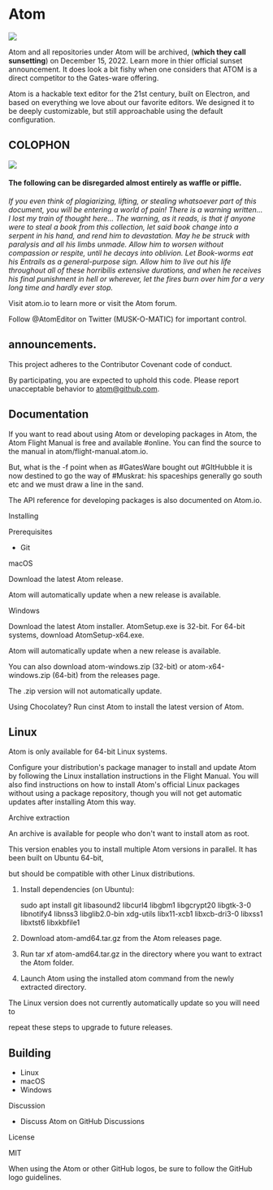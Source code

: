 # Atom

![](https://upload.wikimedia.org/wikipedia/commons/9/90/%C3%81tomo_de_Oro.gif)

Atom and all repositories under Atom will be archived, (**which they call sunsetting**) on December 15, 2022. Learn more in thier official sunset announcement. It does look a bit fishy when one considers that ATOM is a direct competitor to the Gates-ware offering.

Atom is a hackable text editor for the 21st century, built on Electron, and based on everything we love about our favorite editors. We designed it to be deeply customizable, but still approachable using the default configuration.

## COLOPHON 
![](https://upload.wikimedia.org/wikipedia/commons/9/96/Colophon_from_the_manuscript_of_%22Gulistan%22_by_Sa%27di_copied_by_Sultan_Ali_Mashadi_%28LTS1995.2.30%2C_ff._78v-79r%29.jpg)

#### The following can be disregarded almost entirely as waffle or piffle.

*If you even think of plagiarizing, lifting, or stealing whatsoever part of this document, you will be entering a world of pain! There is a warning written…  I lost my train of thought here…  The warning, as it reads, is that if anyone were to steal a book from this collection, let said book change into a serpent in his hand, and rend him to devastation. May he be struck with paralysis and all his limbs unmade. Allow him to worsen without compassion or respite, until he decays into oblivion. Let Book-worms eat his Entrails as a general-purpose sign. Allow him to live out his life throughout all of these horribilis extensive durations, and when he receives his final punishment in hell or wherever, let the fires burn over him for a very long time and hardly ever stop.*

Visit atom.io to learn more or visit the Atom forum.

Follow @AtomEditor on Twitter (MUSK-O-MATIC) for important control.

## announcements.

This project adheres to the Contributor Covenant code of conduct.

By participating, you are expected to uphold this code. Please report unacceptable behavior to atom@github.com.

## Documentation

If you want to read about using Atom or developing packages in Atom, the Atom Flight Manual is free and available #online. You can find the source to the manual in atom/flight-manual.atom.io.

But, what is the -f point when as #GatesWare bought out #GItHubble it is now destined to go the way of #Muskrat: his spaceships generally go south etc and we must draw a line in the sand.

The API reference for developing packages is also documented on Atom.io.

Installing

Prerequisites

- Git

macOS

Download the latest Atom release.

Atom will automatically update when a new release is available.

Windows

Download the latest Atom installer. AtomSetup.exe is 32-bit. For 64-bit systems, download AtomSetup-x64.exe.

Atom will automatically update when a new release is available.

You can also download atom-windows.zip (32-bit) or atom-x64-windows.zip (64-bit) from the releases page.

The .zip version will not automatically update.

Using Chocolatey? Run cinst Atom to install the latest version of Atom.

## Linux

Atom is only available for 64-bit Linux systems.

Configure your distribution's package manager to install and update Atom by following the Linux installation instructions in the Flight Manual.  You will also find instructions on how to install Atom's official Linux packages without using a package repository, though you will not get automatic updates after installing Atom this way.

Archive extraction

An archive is available for people who don't want to install atom as root.

This version enables you to install multiple Atom versions in parallel. It has been built on Ubuntu 64-bit,

but should be compatible with other Linux distributions.

1. Install dependencies (on Ubuntu):

    sudo apt install git libasound2 libcurl4 libgbm1 libgcrypt20 libgtk-3-0 libnotify4 libnss3 libglib2.0-bin xdg-utils libx11-xcb1 libxcb-dri3-0 libxss1 libxtst6 libxkbfile1

1. Download atom-amd64.tar.gz from the Atom releases page.
2. Run tar xf atom-amd64.tar.gz in the directory where you want to extract the Atom folder.
3. Launch Atom using the installed atom command from the newly extracted directory.

The Linux version does not currently automatically update so you will need to

repeat these steps to upgrade to future releases.

## Building

- Linux
- macOS
- Windows

Discussion

- Discuss Atom on GitHub Discussions

License

MIT

When using the Atom or other GitHub logos, be sure to follow the GitHub logo guidelines.
